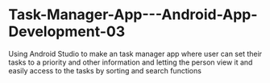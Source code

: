 # Task-Manager-App---Android-App-Development-03
Using Android Studio to make an task manager app where user can set their tasks to a priority and other information and letting the person view it and easily access to the tasks by sorting and search functions
